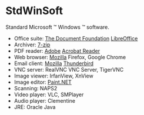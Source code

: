 # StdWinSoft
Standard Microsoft &trade; Windows &trade; software.

- Office suite: [The Document Foundation](https://www.documentfoundation.org) [LibreOffice](https://www.libreoffice.org)
- Archiver: [7-zip](http://7zip.org)
- PDF reader: [Adobe](https://www.adobe.com/) [Acrobat Reader](https://acrobat.adobe.com/ru/ru/acrobat/pdf-reader.html)
- Web browser: [Mozilla](http://www.mozilla.org) Firefox, Google Chrome
- Email client: [Mozilla](http://www.mozilla.org) [Thunderbird](https://www.thunderbird.net/)
- VNC server: RealVNC VNC Server, TigerVNC
- Image viewer: IrfanView, XnView
- Image editor: [Paint.NET](http://paintnet.ru)
- Scanning: NAPS2
- Video player: VLC, SMPlayer
- Audio player: Clementine
- JRE: Oracle Java
